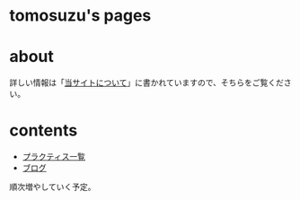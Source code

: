 # tomosuzu's pages

# about

詳しい情報は「[当サイトについて](/about)」に書かれていますので、そちらをご覧ください。

# contents

* [プラクティス一覧](/practices)
* [ブログ](/blog)

順次増やしていく予定。
